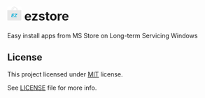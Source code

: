 # ![icon](/winres/icon16.png) ezstore
Easy install apps from MS Store on Long-term Servicing Windows

## License

This project licensed under [MIT](https://opensource.org/license/mit/) license.

See [LICENSE](LICENSE) file for more info.
